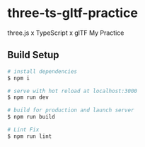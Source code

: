 # three-ts-gltf-practice
three.js x TypeScript x glTF My Practice

## Build Setup

``` bash
# install dependencies
$ npm i

# serve with hot reload at localhost:3000
$ npm run dev

# build for production and launch server
$ npm run build

# Lint Fix
$ npm run lint

```
